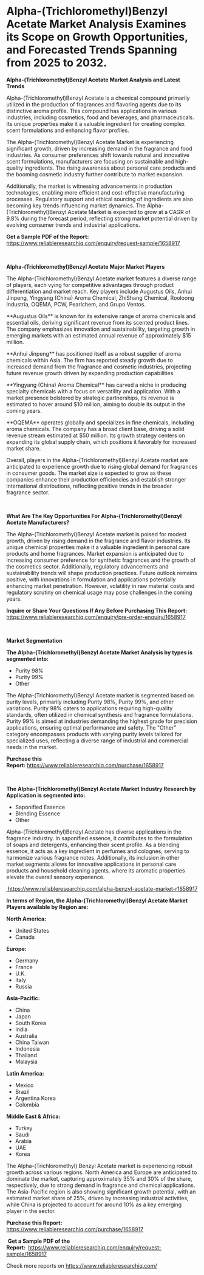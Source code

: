 <p><h1>Alpha-(Trichloromethyl)Benzyl Acetate Market Analysis Examines its Scope on Growth Opportunities, and Forecasted Trends Spanning from 2025 to 2032.</h1></p><p><strong>Alpha-(Trichloromethyl)Benzyl Acetate Market Analysis and Latest Trends</strong></p>
<p><p>Alpha-(Trichloromethyl)Benzyl Acetate is a chemical compound primarily utilized in the production of fragrances and flavoring agents due to its distinctive aroma profile. This compound has applications in various industries, including cosmetics, food and beverages, and pharmaceuticals. Its unique properties make it a valuable ingredient for creating complex scent formulations and enhancing flavor profiles.</p><p>The Alpha-(Trichloromethyl)Benzyl Acetate Market is experiencing significant growth, driven by increasing demand in the fragrance and food industries. As consumer preferences shift towards natural and innovative scent formulations, manufacturers are focusing on sustainable and high-quality ingredients. The rising awareness about personal care products and the booming cosmetic industry further contribute to market expansion.</p><p>Additionally, the market is witnessing advancements in production technologies, enabling more efficient and cost-effective manufacturing processes. Regulatory support and ethical sourcing of ingredients are also becoming key trends influencing market dynamics. The Alpha-(Trichloromethyl)Benzyl Acetate Market is expected to grow at a CAGR of 9.8% during the forecast period, reflecting strong market potential driven by evolving consumer trends and industrial applications.</p></p>
<p><strong>Get a Sample PDF of the Report:&nbsp;</strong> <a href="https://www.reliableresearchiq.com/enquiry/request-sample/1658917?utm_campaign=2293&utm_medium=2&utm_source=Github&utm_content=ia&utm_term=23032025&utm_id=alpha-trichloromethylbenzyl-acetate">https://www.reliableresearchiq.com/enquiry/request-sample/1658917</a></p>
<p>&nbsp;</p>
<p><strong>Alpha-(Trichloromethyl)Benzyl Acetate Major Market Players</strong></p>
<p><p>The Alpha-(Trichloromethyl)Benzyl Acetate market features a diverse range of players, each vying for competitive advantages through product differentiation and market reach. Key players include Augustus Oils, Anhui Jinpeng, Yingyang (China) Aroma Chemical, ZhiShang Chemical, Rooloong Industria, OQEMA, PCW, Pearlchem, and Grupo Ventos.</p><p>**Augustus Oils** is known for its extensive range of aroma chemicals and essential oils, deriving significant revenue from its scented product lines. The company emphasizes innovation and sustainability, targeting growth in emerging markets with an estimated annual revenue of approximately $15 million.</p><p>**Anhui Jinpeng** has positioned itself as a robust supplier of aroma chemicals within Asia. The firm has reported steady growth due to increased demand from the fragrance and cosmetic industries, projecting future revenue growth driven by expanding production capabilities.</p><p>**Yingyang (China) Aroma Chemical** has carved a niche in producing specialty chemicals with a focus on versatility and application. With a market presence bolstered by strategic partnerships, its revenue is estimated to hover around $10 million, aiming to double its output in the coming years.</p><p>**OQEMA** operates globally and specializes in fine chemicals, including aroma chemicals. The company has a broad client base, driving a solid revenue stream estimated at $50 million. Its growth strategy centers on expanding its global supply chain, which positions it favorably for increased market share.</p><p>Overall, players in the Alpha-(Trichloromethyl)Benzyl Acetate market are anticipated to experience growth due to rising global demand for fragrances in consumer goods. The market size is expected to grow as these companies enhance their production efficiencies and establish stronger international distributions, reflecting positive trends in the broader fragrance sector.</p></p>
<p>&nbsp;</p>
<p><strong>What Are The Key Opportunities For Alpha-(Trichloromethyl)Benzyl Acetate Manufacturers?</strong></p>
<p><p>The Alpha-(Trichloromethyl)Benzyl Acetate market is poised for modest growth, driven by rising demand in the fragrance and flavor industries. Its unique chemical properties make it a valuable ingredient in personal care products and home fragrances. Market expansion is anticipated due to increasing consumer preference for synthetic fragrances and the growth of the cosmetics sector. Additionally, regulatory advancements and sustainability trends will shape production practices. Future outlook remains positive, with innovations in formulation and applications potentially enhancing market penetration. However, volatility in raw material costs and regulatory scrutiny on chemical usage may pose challenges in the coming years.</p></p>
<p><strong>Inquire or Share Your Questions If Any Before Purchasing This Report:</strong> <a href="https://www.reliableresearchiq.com/enquiry/pre-order-enquiry/1658917?utm_campaign=2293&utm_medium=2&utm_source=Github&utm_content=ia&utm_term=23032025&utm_id=alpha-trichloromethylbenzyl-acetate">https://www.reliableresearchiq.com/enquiry/pre-order-enquiry/1658917</a></p>
<p>&nbsp;</p>
<p><strong>Market Segmentation</strong></p>
<p><strong>The Alpha-(Trichloromethyl)Benzyl Acetate Market Analysis by types is segmented into:</strong></p>
<p><ul><li>Purity 98%</li><li>Purity 99%</li><li>Other</li></ul></p>
<p><p>The Alpha-(Trichloromethyl)Benzyl Acetate market is segmented based on purity levels, primarily including Purity 98%, Purity 99%, and other variations. Purity 98% caters to applications requiring high-quality standards, often utilized in chemical synthesis and fragrance formulations. Purity 99% is aimed at industries demanding the highest grade for precision applications, ensuring optimal performance and safety. The "Other" category encompasses products with varying purity levels tailored for specialized uses, reflecting a diverse range of industrial and commercial needs in the market.</p></p>
<p><strong>Purchase this Report:&nbsp;</strong><a href="https://www.reliableresearchiq.com/purchase/1658917?utm_campaign=2293&utm_medium=2&utm_source=Github&utm_content=ia&utm_term=23032025&utm_id=alpha-trichloromethylbenzyl-acetate">https://www.reliableresearchiq.com/purchase/1658917</a></p>
<p>&nbsp;</p>
<p><strong>The Alpha-(Trichloromethyl)Benzyl Acetate Market Industry Research by Application is segmented into:</strong></p>
<p><ul><li>Saponified Essence</li><li>Blending Essence</li><li>Other</li></ul></p>
<p><p>Alpha-(Trichloromethyl)Benzyl Acetate has diverse applications in the fragrance industry. In saponified essence, it contributes to the formulation of soaps and detergents, enhancing their scent profile. As a blending essence, it acts as a key ingredient in perfumes and colognes, serving to harmonize various fragrance notes. Additionally, its inclusion in other market segments allows for innovative applications in personal care products and household cleaning agents, where its aromatic properties elevate the overall sensory experience.</p></p>
<p><a href="https://www.reliableresearchiq.com/alpha-benzyl-acetate-market-r1658917?utm_campaign=2293&utm_medium=2&utm_source=Github&utm_content=ia&utm_term=23032025&utm_id=alpha-trichloromethylbenzyl-acetate">&nbsp;https://www.reliableresearchiq.com/alpha-benzyl-acetate-market-r1658917</a></p>
<p><strong>In terms of Region, the Alpha-(Trichloromethyl)Benzyl Acetate Market Players available by Region are:</strong></p>
<p>
    <p> <strong> North America: </strong>
        <ul>
            <li>United States</li>
            <li>Canada</li>
        </ul>
        </p> 
    <p> <strong> Europe: </strong>
        <ul>
            <li>Germany</li>
            <li>France</li>
            <li>U.K.</li>
            <li>Italy</li>
            <li>Russia</li>
        </ul>
        </p> 
    <p> <strong> Asia-Pacific: </strong>
        <ul>
            <li>China</li>
            <li>Japan</li>
            <li>South Korea</li>
            <li>India</li>
            <li>Australia</li>
            <li>China Taiwan</li>
            <li>Indonesia</li>
            <li>Thailand</li>
            <li>Malaysia</li>
        </ul>
        </p> 
    <p> <strong> Latin America: </strong>
        <ul>
            <li>Mexico</li>
            <li>Brazil</li>
            <li>Argentina Korea</li>
            <li>Colombia</li>
        </ul>
        </p> 
    <p> <strong> Middle East & Africa: </strong>
        <ul>
            <li>Turkey</li>
            <li>Saudi</li>
            <li>Arabia</li>
            <li>UAE</li>
            <li>Korea</li>
        </ul>
    </p>
    </p>
<p><p>The Alpha-(Trichloromethyl) Benzyl Acetate market is experiencing robust growth across various regions. North America and Europe are anticipated to dominate the market, capturing approximately 35% and 30% of the share, respectively, due to strong demand in fragrance and chemical applications. The Asia-Pacific region is also showing significant growth potential, with an estimated market share of 25%, driven by increasing industrial activities, while China is projected to account for around 10% as a key emerging player in the sector.</p></p>
<p><strong>Purchase this Report: </strong><a href="https://www.reliableresearchiq.com/purchase/1658917?utm_campaign=2293&utm_medium=2&utm_source=Github&utm_content=ia&utm_term=23032025&utm_id=alpha-trichloromethylbenzyl-acetate">https://www.reliableresearchiq.com/purchase/1658917</a></p>
<p>&nbsp;<strong>Get a Sample PDF of the Report:&nbsp;&nbsp;</strong><a href="https://www.reliableresearchiq.com/enquiry/request-sample/1658917?utm_campaign=2293&utm_medium=2&utm_source=Github&utm_content=ia&utm_term=23032025&utm_id=alpha-trichloromethylbenzyl-acetate">https://www.reliableresearchiq.com/enquiry/request-sample/1658917</a></p>
<p><strong></strong></p>
<p>Check more reports on <a href="https://www.reliableresearchiq.com/?utm_campaign=2293&utm_medium=2&utm_source=Github&utm_content=ia&utm_term=23032025&utm_id=alpha-trichloromethylbenzyl-acetate">https://www.reliableresearchiq.com/</a></p>